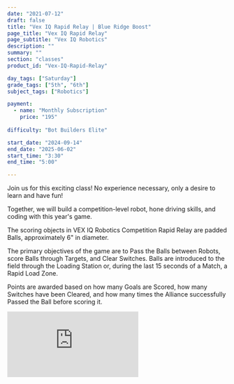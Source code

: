 ```yaml
---
date: "2021-07-12"
draft: false
title: "Vex IQ Rapid Relay | Blue Ridge Boost"
page_title: "Vex IQ Rapid Relay"
page_subtitle: "Vex IQ Robotics"
description: ""
summary: ""
section: "classes"
product_id: "Vex-IQ-Rapid-Relay"

day_tags: ["Saturday"]
grade_tags: ["5th", "6th"]
subject_tags: ["Robotics"]

payment:
  - name: "Monthly Subscription"
    price: "195"
  
difficulty: "Bot Builders Elite"

start_date: "2024-09-14"
end_date: "2025-06-02"
start_time: "3:30"
end_time: "5:00"

---
```


Join us for this exciting class! No experience necessary, only a desire to learn and have fun!

Together, we will build a competition-level robot, hone driving skills, and coding with this year's game.

The scoring objects in VEX IQ Robotics Competition Rapid Relay are padded Balls, approximately 6" in diameter.

The primary objectives of the game are to Pass the Balls between Robots, score Balls through Targets, and Clear Switches. Balls are introduced to the field through the Loading Station or, during the last 15 seconds of a Match, a Rapid Load Zone.

Points are awarded based on how many Goals are Scored, how many Switches have been Cleared, and how many times the Alliance successfully Passed the Ball before scoring it. 

<iframe src="https://www.youtube.com/watch?v=aa0B7kNHpg" frameborder="0" allowfullscreen></iframe>
